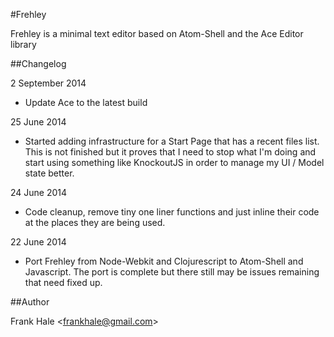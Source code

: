 #Frehley

Frehley is a minimal text editor based on Atom-Shell and the Ace Editor library

##Changelog

2 September 2014

- Update Ace to the latest build

25 June 2014

- Started adding infrastructure for a Start Page that has a recent files list. This
  is not finished but it proves that I need to stop what I'm doing and start using
  something like KnockoutJS in order to manage my UI / Model state better.

24 June 2014

- Code cleanup, remove tiny one liner functions and just inline their code at the
  places they are being used.

22 June 2014

- Port Frehley from Node-Webkit and Clojurescript to Atom-Shell and Javascript. The
  port is complete but there still may be issues remaining that need fixed up.

##Author

Frank Hale &lt;frankhale@gmail.com&gt;